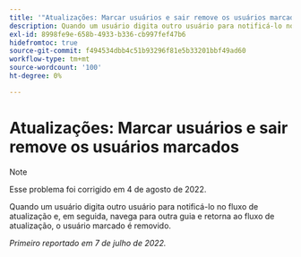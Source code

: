 ```yaml
---
title: '"Atualizações: Marcar usuários e sair remove os usuários marcados'
description: Quando um usuário digita outro usuário para notificá-lo no fluxo de atualização e, em seguida, navega para outra guia e retorna ao fluxo de atualização, o usuário marcado é removido.
exl-id: 8998fe9e-658b-4933-b336-cb997fef47b6
hidefromtoc: true
source-git-commit: f494534dbb4c51b93296f81e5b33201bbf49ad60
workflow-type: tm+mt
source-wordcount: '100'
ht-degree: 0%

---
```


# Atualizações: Marcar usuários e sair remove os usuários marcados

>[!NOTE]
>
>Esse problema foi corrigido em 4 de agosto de 2022.

Quando um usuário digita outro usuário para notificá-lo no fluxo de atualização e, em seguida, navega para outra guia e retorna ao fluxo de atualização, o usuário marcado é removido.

_Primeiro reportado em 7 de julho de 2022._

